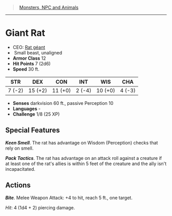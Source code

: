 ﻿---
!MonsterVO
Type: beast
Size: Small
Alignment: unaligned
ArmorClass: 12
HitPoints: 7 (2d6)
Speed: 30 ft.
Strength: ' 7 (-2)'
Dexterity: 15 (+2)
Constitution: 11 (+0)
Intelligence: ' 2 (-4)'
Wisdom: 10 (+0)
Charisma: ' 4 (-3)'
Senses: darkvision 60 ft., passive Perception 10
Languages: '-'
Challenge: 1/8 (25 XP)
Id: monsters_vo.md#giant-rat
ParentLink: monsters_vo.md#monsters-npc-and-animals
Name: Giant Rat
ParentName: Monsters, NPC and Animals
NameLevel: 1
AltName: '[Rat géant](hd_monsters_rat_geant.md)'
---
> [Monsters, NPC and Animals](srd_monsters.md)

---

# Giant Rat

- CEO: [Rat géant](hd_monsters_rat_geant.md)
-  Small beast, unaligned
- **Armor Class** 12
- **Hit Points** 7 (2d6)
- **Speed** 30 ft.

|STR|DEX|CON|INT|WIS|CHA|
|---|---|---|---|---|---|
| 7 (-2)|15 (+2)|11 (+0)| 2 (-4)|10 (+0)| 4 (-3)|

- **Senses** darkvision 60 ft., passive Perception 10
- **Languages** -
- **Challenge** 1/8 (25 XP)

## Special Features

**_Keen Smell_**. The rat has advantage on Wisdom (Perception) checks that rely on smell.

**_Pack Tactics_**. The rat has advantage on an attack roll against a creature if at least one of the rat's allies is within 5 feet of the creature and the ally isn't incapacitated.

## Actions

**_Bite_**. Melee Weapon Attack: +4 to hit, reach 5 ft., one target.

_Hit_: 4 (1d4 + 2) piercing damage.

